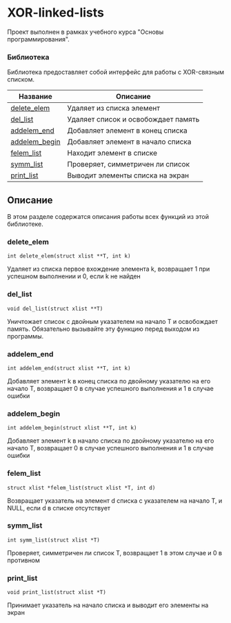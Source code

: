 # XOR-linked-lists
Проект выполнен в рамках учебного курса "Основы программирования".

### Библиотека
Библиотека предоставляет собой интерфейс для работы с XOR-связным списком.

| Название | Описание | 
| -------- | -------- | 
| [delete_elem](#delete_elem) | Удаляет из списка элемент | 
| [del_list](#del_list) | Удаляет список и освобождает память | 
| [addelem_end](#addelem_end) | Добавляет элемент в конец списка | 
| [addelem_begin](#addelem_begin) | Добавляет элемент в начало списка | 
| [felem_list](#felem_list) | Находит элемент в списке | 
| [symm_list](#symm_list) | Проверяет, симметричен ли список | 
| [print_list](#print_list) | Выводит элементы списка на экран | 

## Описание 
В этом разделе содержатся описания работы всех функций из этой библиотеке. 

### delete_elem
`int delete_elem(struct xlist **T, int k)`

Удаляет из списка первое вхождение элемента k, возвращает 1 при успешном выполнении и 0, если k не найден

### del_list
`void del_list(struct xlist **T)`

Уничтожает список с двойным указателем на начало T и освобождает память. Обязательно вызывайте эту функцию перед выходом из программы.

### addelem_end
`int addelem_end(struct xlist **T, int k)`

Добавляет элемент k в конец списка по двойному указателю на его начало T, возвращает 0 в случае успешного выполнения и 1 в случае ошибки

### addelem_begin
`int addelem_begin(struct xlist **T, int k)`

Добавляет элемент k в начало списка по двойному указателю на его начало T, возвращает 0 в случае успешного выполнения и 1 в случае ошибки

### felem_list
`struct xlist *felem_list(struct xlist *T, int d)`

Возвращает указатель на элемент d списка с указателем на начало Т, и NULL, если d в списке отсутствует

### symm_list
`int symm_list(struct xlist *T)`

Проверяет, симметричен ли список Т, возвращает 1 в этом случае и 0 в противном

### print_list
`void print_list(struct xlist *T)`

Принимает указатель на начало списка и выводит его элементы на экран
